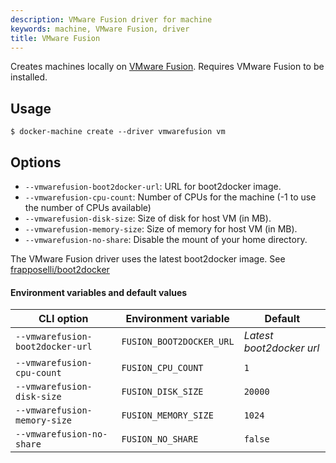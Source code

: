 ```yaml
---
description: VMware Fusion driver for machine
keywords: machine, VMware Fusion, driver
title: VMware Fusion
---
```


Creates machines locally on [VMware Fusion](http://www.vmware.com/products/fusion). Requires VMware Fusion to be installed.

## Usage

    $ docker-machine create --driver vmwarefusion vm

## Options

-   `--vmwarefusion-boot2docker-url`: URL for boot2docker image.
-   `--vmwarefusion-cpu-count`: Number of CPUs for the machine (-1 to use the number of CPUs available)
-   `--vmwarefusion-disk-size`: Size of disk for host VM (in MB).
-   `--vmwarefusion-memory-size`: Size of memory for host VM (in MB).
-   `--vmwarefusion-no-share`: Disable the mount of your home directory.

The VMware Fusion driver uses the latest boot2docker image.
See [frapposelli/boot2docker](https://github.com/frapposelli/boot2docker/tree/vmware-64bit)

#### Environment variables and default values

| CLI option                       | Environment variable     | Default                  |
| -------------------------------- | ------------------------ | ------------------------ |
| `--vmwarefusion-boot2docker-url` | `FUSION_BOOT2DOCKER_URL` | _Latest boot2docker url_ |
| `--vmwarefusion-cpu-count`       | `FUSION_CPU_COUNT`       | `1`                      |
| `--vmwarefusion-disk-size`       | `FUSION_DISK_SIZE`       | `20000`                  |
| `--vmwarefusion-memory-size`     | `FUSION_MEMORY_SIZE`     | `1024`                   |
| `--vmwarefusion-no-share`        | `FUSION_NO_SHARE`        | `false`                  |